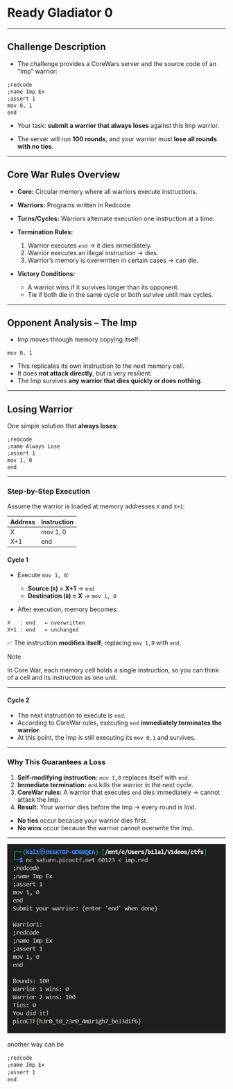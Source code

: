 # **Ready Gladiator 0**

---

## **Challenge Description**

- The challenge provides a CoreWars server and the source code of an “Imp” warrior:

```redcode
;redcode
;name Imp Ex
;assert 1
mov 0, 1
end
```

- Your task: **submit a warrior that always loses** against this Imp warrior.

- The server will run **100 rounds**, and your warrior must **lose all rounds with no ties**.

---

## **Core War Rules Overview**

- **Core:** Circular memory where all warriors execute instructions.
- **Warriors:** Programs written in Redcode.
- **Turns/Cycles:** Warriors alternate execution one instruction at a time.
- **Termination Rules:**

  1. Warrior executes `end` → it dies immediately.
  2. Warrior executes an illegal instruction → dies.
  3. Warrior’s memory is overwritten in certain cases → can die.

- **Victory Conditions:**

  - A warrior wins if it survives longer than its opponent.
  - Tie if both die in the same cycle or both survive until max cycles.

---

## **Opponent Analysis – The Imp**

- Imp moves through memory copying itself:

```redcode
mov 0, 1
```

- This replicates its own instruction to the next memory cell.
- It does **not attack directly**, but is very resilient.
- The Imp survives **any warrior that dies quickly or does nothing**.

---

## **Losing Warrior**

One simple solution that **always loses**:

```redcode
;redcode
;name Always Lose
;assert 1
mov 1, 0
end
```

---

### **Step-by-Step Execution**

Assume the warrior is loaded at memory addresses `X` and `X+1`:

| Address | Instruction |
| ------- | ----------- |
| X       | mov 1, 0    |
| X+1     | end         |

#### **Cycle 1**

- Execute `mov 1, 0`:

  - **Source (`A`) = X+1** → `end`
  - **Destination (`B`) = X** → `mov 1, 0`

- After execution, memory becomes:

```
X   : end   ← overwritten
X+1 : end   ← unchanged
```

✅ The instruction **modifies itself**, replacing `mov 1,0` with `end`.

> [!NOTE]
> In Core War, each memory cell holds a single instruction, so you can think of a cell and its instruction as one unit.

---

#### **Cycle 2**

- The next instruction to execute is `end`.
- According to CoreWar rules, executing `end` **immediately terminates the warrior**.
- At this point, the Imp is still executing its `mov 0,1` and survives.

---

### **Why This Guarantees a Loss**

1. **Self-modifying instruction:** `mov 1,0` replaces itself with `end`.
2. **Immediate termination:** `end` kills the warrior in the next cycle.
3. **CoreWar rules:** A warrior that executes `end` dies immediately → cannot attack the Imp.
4. **Result:** Your warrior dies before the Imp → every round is lost.

- **No ties** occur because your warrior dies first.
- **No wins** occur because the warrior cannot overwrite the Imp.

---

![result](./img/result.png)

another way can be

```bash
;redcode
;name Imp Ex
;assert 1
end
```
